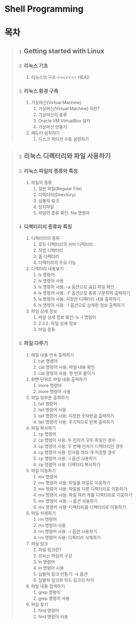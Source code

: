 Shell Programming
=================

# 목차
>1. ## Getting started with Linux
>	1. ### 리눅스 기초
>		1. 리눅스의 구조
<<<<<<< HEAD
>
>	2. ### 리눅스 환경 구축
>		1. 가상머신(Virtual Machine)
>			1. 가상머신(Virtual Machine) 이란?
>			2. 가상머신의 종류
>			3. Oracle VM VirtualBox 설치
>			4. 가상머신 만들기
>		2. 페도라 설치하기
>			1. 디스크 파티션 수동 설정하기

>2. ## 리눅스 디렉터리와 파일 사용하기
>	1. ### 리눅스 파일의 종류와 특징
>		1. 파일의 종류
>			1. 일반 파일(Regular File)
>			2. 디렉터리(Directory)
>			3. 심볼릭 링크
>			4. 장치파일
>			5. 파일의 종류 확인: file 명령어
>
>	2. ### 디렉터리의 종류와 특징
>		1. 디렉터리의 종류
>			1. 루트 디렉터리의 서브 디렉터리
>			2. 작업 디렉터리
>			3. 홈 디렉터리
>			4. 디렉터리의 주요 기능
>		2. 디렉터리 내용보기
>			1. ls 명령어
>			2. ls 명령어 사용
>			3. ls 명령어 사용: -a 옵션으로 숨김 파일 확인
>			4. ls 명령어 사용: -F 옵션으로 종류 구분하여 출력하기
>			5. ls 명령어 사용: 지정한 디렉터리 내용 출력하기
>			6. ls 명령어 사용: -l 옵션으로 상세한 정보 출력하기
>		3. 파일 상세 정보
>			1. 파일 상세 정보 확인: ls -l 명령어
>			2. 2.3.2. 파일 상세 정보
>			3. 파일 종류
>
>	3. ### 파일 다루기
>		1. 파일 내용 연속 출력하기
>			1. cat 명령어
>			2. cat 명령어 사용: 파일 내용 확인
>			3. cat 명령어 사용: 행 번호 붙이기
>		2. 화면 단위로 파일 내용 출력하기
>			1. more 명령어
>			2. more 명령어 사용
>		3. 파일 뒷부분 출력하기
>			1. tail 명령어
>			2. tail 명령어 사용
>			3. tail 명령어 사용: 지정한 숫자만큼 출력하기
>			4. tail 명령어 사용: 주기적으로 반복 출력하기
>		4. 파일 복사하기
>			1. cp 명령어
>			2. cp 명령어 사용: 두 인자가 모두 파일인 경우
>			3. cp 명령어 사용: 두 번째 인자가 디렉터리인 경우
>			4. cp 명령어  사용: 인자를 여러 개 지정할 경우
>			5. cp 명령어 사용: -i 옵션 사용하기
>			6. cp 명령어 사용: 디렉터리 복사하기
>		5. 파일 이동하기
>			1. mv 명령어
>			2. mv 명령어 사용: 파일을 파일로 이동하기
>			3. mv 명령어 사용: 파일을 다른 디렉터리로 이동하기
>			4. mv 명령어 사용: 파일 여러 개를 디렉터리로 이동하기
>			5. mv 명령어 사용: -i 옵션 사용하기
>			6. mv 명령어 사용: 디렉터리를 디렉터리로 이동하기
>		6. 파일 삭제하기
>			1. rm 명령어
>			2. rm 명령어 사용
>			3. rm 명령어 사용: -i 옵션 사용하기
>			4. rm 명령어 사용: 디렉터리 삭제하기
>		7. 파일 링크
>			1. 파일 링크란?
>			2. 리눅스 파일의 구성
>			3. ln 명령어
>			4. ln 명령어 사용
>			5. 심벌릭 링크 만들기: -s 옵션
>			6. 심벌릭 링크와 하드 링크의 차이
>		8. 파일 내용 검색하기
>			1. grep 명령어
>			2. grep 명령어 사용
>		9. 파일 찾기
>			1. find 명령어
>			2. find 명령어 사용
